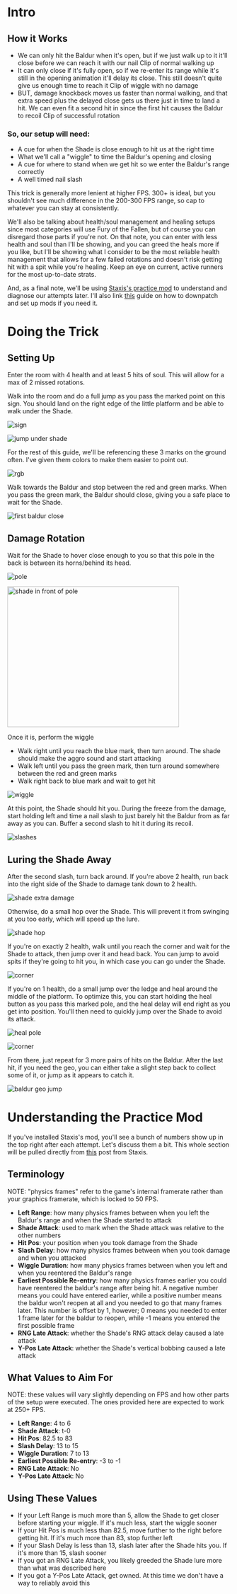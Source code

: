 # Intro
## How it Works
- We can only hit the Baldur when it's open, but if we just walk up to it it'll close before we can reach it with our nail
Clip of normal walking up
- It can only close if it's fully open, so if we re-enter its range while it's still in the opening animation it'll delay its close. This still doesn't quite give us enough time to reach it
Clip of wiggle with no damage
- BUT, damage knockback moves us faster than normal walking, and that extra speed plus the delayed close gets us there just in time to land a hit. We can even fit a second hit in since the first hit causes the Baldur to recoil
Clip of successful rotation

### So, our setup will need:
- A cue for when the Shade is close enough to hit us at the right time
- What we'll call a "wiggle" to time the Baldur's opening and closing
- A cue for where to stand when we get hit so we enter the Baldur's range correctly
- A well timed nail slash

This trick is generally more lenient at higher FPS. 300+ is ideal, but you shouldn't see much difference in the 200-300 FPS range, so cap to whatever you can stay at consistently.

We'll also be talking about health/soul management and healing setups since most categories will use Fury of the Fallen, but of course you can disregard those parts if you're not. On that note, you can enter with less health and soul than I'll be showing, and you can greed the heals more if you like, but I'll be showing what I consider to be the most reliable health management that allows for a few failed rotations and doesn't risk getting hit with a spit while you're healing. Keep an eye on current, active runners for the most up-to-date strats.

And, as a final note, we'll be using [Staxis's practice mod](https://github.com/staxissr/ibaldurPractice/releases) to understand and diagnose our attempts later. I'll also link [this](https://www.youtube.com/watch?v=cg7sH7FyAK0&list=PLH-aXtMsmPYq8ZvwV9G7s3uIz_6AlIygz&index=1) guide on how to downpatch and set up mods if you need it.

# Doing the Trick
## Setting Up
Enter the room with 4 health and at least 5 hits of soul. This will allow for a max of 2 missed rotations.

Walk into the room and do a full jump as you pass the marked point on this sign. You should land on the right edge of the little platform and be able to walk under the Shade.

![sign](https://github.com/user-attachments/assets/53303f74-e142-49f4-9719-e5a9018b73eb)


![jump under shade](https://github.com/user-attachments/assets/6108d1fb-2e39-4d08-b0c9-746bf8a16e70)

For the rest of this guide, we'll be referencing these 3 marks on the ground often. I've given them colors to make them easier to point out.

![rgb](https://github.com/user-attachments/assets/d1622247-abad-4218-a3b3-69795ee2b1fc)

Walk towards the Baldur and stop between the red and green marks. When you pass the green mark, the Baldur should close, giving you a safe place to wait for the Shade.

![first baldur close](https://github.com/user-attachments/assets/8d32685d-ed9d-4ca2-bca0-f3716f25c470)


## Damage Rotation
Wait for the Shade to hover close enough to you so that this pole in the back is between its horns/behind its head.

![pole](https://github.com/user-attachments/assets/f5872eb0-57af-4250-8d52-ff32f6d5e55b)

<img width="388" height="318" alt="shade in front of pole" src="https://github.com/user-attachments/assets/39fb1dde-3770-402f-8019-a2f271008d28" />


Once it is, perform the wiggle
- Walk right until you reach the blue mark, then turn around. The shade should make the aggro sound and start attacking
- Walk left until you pass the green mark, then turn around somewhere between the red and green marks
- Walk right back to blue mark and wait to get hit

![wiggle](https://github.com/user-attachments/assets/744312d1-d1b2-41bf-89c6-3117101963c1)

  
At this point, the Shade should hit you. During the freeze from the damage, start holding left and time a nail slash to just barely hit the Baldur from as far away as you can. Buffer a second slash to hit it during its recoil.

![slashes](https://github.com/user-attachments/assets/e375f15c-4b3c-48ba-a962-c7cf2cb38cc9)


## Luring the Shade Away
After the second slash, turn back around. If you're above 2 health, run back into the right side of the Shade to damage tank down to 2 health.

![shade extra damage](https://github.com/user-attachments/assets/e779073f-ae37-4516-84d0-204c50104ab2)

Otherwise, do a small hop over the Shade. This will prevent it from swinging at you too early, which will speed up the lure.

![shade hop](https://github.com/user-attachments/assets/e3b9f9c3-faf9-482b-9404-af79282fb765)

If you're on exactly 2 health, walk until you reach the corner and wait for the Shade to attack, then jump over it and head back. You can jump to avoid spits if they're going to hit you, in which case you can go under the Shade.

![corner](https://github.com/user-attachments/assets/24341495-fc22-4c7f-84b9-04c966210b15)

If you're on 1 health, do a small jump over the ledge and heal around the middle of the platform. To optimize this, you can start holding the heal button as you pass this marked pole, and the heal delay will end right as you get into position. You'll then need to quickly jump over the Shade to avoid its attack.

![heal pole](https://github.com/user-attachments/assets/1b006e30-c26e-4a4f-a83c-15d7dc0580b3)

![corner](https://github.com/user-attachments/assets/7cd5ca47-cb28-4c26-a399-004595505d43)

From there, just repeat for 3 more pairs of hits on the Baldur. After the last hit, if you need the geo, you can either take a slight step back to collect some of it, or jump as it appears to catch it.

![baldur geo jump](https://github.com/user-attachments/assets/5b8b2751-9566-4d96-abcc-05fefaeb431c)

# Understanding the Practice Mod
If you've installed Staxis's mod, you'll see a bunch of numbers show up in the top right after each attempt. Let's discuss them a bit. This whole section will be pulled directly from [this](https://discord.com/channels/772964112908156938/1328843639983571055/1356770491813068891) post from Staxis.

## Terminology
NOTE: "physics frames" refer to the game's internal framerate rather than your graphics framerate, which is locked to 50 FPS.
- **Left Range**: how many physics frames between when you left the Baldur's range and when the Shade started to attack
- **Shade Attack**: used to mark when the Shade attack was relative to the other numbers
- **Hit Pos**: your position when you took damage from the Shade
- **Slash Delay**: how many physics frames between when you took damage and when you attacked
- **Wiggle Duration**: how many physics frames between when you left and when you reentered the Baldur's range
- **Earliest Possible Re-entry**: how many physics frames earlier you could have reentered the baldur's range after being hit. A negative number means you could have entered earlier, while a positive number means the baldur won't reopen at all and you needed to go that many frames later. This number is offset by 1, however; 0 means you needed to enter 1 frame later for the baldur to reopen, while -1 means you entered the first possible frame
- **RNG Late Attack**: whether the Shade's RNG attack delay caused a late attack
- **Y-Pos Late Attack**: whether the Shade's vertical bobbing caused a late attack

## What Values to Aim For
NOTE: these values will vary slightly depending on FPS and how other parts of the setup were executed. The ones provided here are expected to work at 250+ FPS.
- **Left Range**: 4 to 6
- **Shade Attack**: t-0
- **Hit Pos**: 82.5 to 83
- **Slash Delay**: 13 to 15
- **Wiggle Duration**: 7 to 13
- **Earliest Possible Re-entry**: -3 to -1
- **RNG Late Attack**: No
- **Y-Pos Late Attack**: No

## Using These Values
- If your Left Range is much more than 5, allow the Shade to get closer before starting your wiggle. If it's much less, start the wiggle sooner
- If your Hit Pos is much less than 82.5, move further to the right before getting hit. If it's much more than 83, stop further left
- If your Slash Delay is less than 13, slash later after the Shade hits you. If it's more than 15, slash sooner
- If you got an RNG Late Attack, you likely greeded the Shade lure more than what was described here
- If you got a Y-Pos Late Attack, get owned. At this time we don't have a way to reliably avoid this
